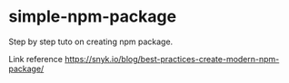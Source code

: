 # simple-npm-package

Step by step tuto on creating  npm package.

Link reference https://snyk.io/blog/best-practices-create-modern-npm-package/
